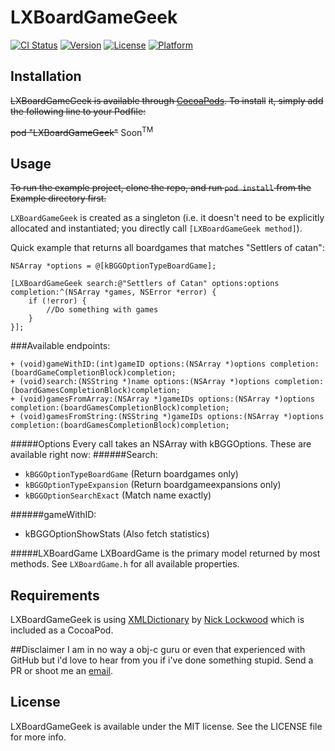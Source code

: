 # LXBoardGameGeek

[![CI Status](http://img.shields.io/travis/=/LXBoardGameGeek.svg?style=flat)](https://travis-ci.org/=/LXBoardGameGeek)
[![Version](https://img.shields.io/cocoapods/v/LXBoardGameGeek.svg?style=flat)](http://cocoadocs.org/docsets/LXBoardGameGeek)
[![License](https://img.shields.io/cocoapods/l/LXBoardGameGeek.svg?style=flat)](http://cocoadocs.org/docsets/LXBoardGameGeek)
[![Platform](https://img.shields.io/cocoapods/p/LXBoardGameGeek.svg?style=flat)](http://cocoadocs.org/docsets/LXBoardGameGeek)

## Installation

~~LXBoardGameGeek is available through [CocoaPods](http://cocoapods.org). To install~~
~~it, simply add the following line to your Podfile:~~

~~pod "LXBoardGameGeek"~~
Soon<sup>TM</sup>


## Usage

~~To run the example project, clone the repo, and run `pod install` from the Example directory first.~~

`LXBoardGameGeek` is created as a singleton (i.e. it doesn't need to be explicitly allocated and instantiated; you directly call `[LXBoardGameGeek method]`).

Quick example that returns all boardgames that matches "Settlers of catan":
```objc
NSArray *options = @[kBGGOptionTypeBoardGame];

[LXBoardGameGeek search:@"Settlers of Catan" options:options completion:^(NSArray *games, NSError *error) {
    if (!error) {
        //Do something with games
    }
}];
```

###Available endpoints:
```objc
+ (void)gameWithID:(int)gameID options:(NSArray *)options completion:(boardGameCompletionBlock)completion;
+ (void)search:(NSString *)name options:(NSArray *)options completion:(boardGamesCompletionBlock)completion;
+ (void)gamesFromArray:(NSArray *)gameIDs options:(NSArray *)options completion:(boardGamesCompletionBlock)completion;
+ (void)gamesFromString:(NSString *)gameIDs options:(NSArray *)options completion:(boardGamesCompletionBlock)completion;
```

#####Options
Every call takes an NSArray with kBGGOptions. These are available right now:
######Search:
 - `kBGGOptionTypeBoardGame` (Return boardgames only)
 - `kBGGOptionTypeExpansion` (Return boardgameexpansions only)
 - `kBGGOptionSearchExact` (Match name exactly)

######gameWithID:
 - kBGGOptionShowStats (Also fetch statistics)

#####LXBoardGame
LXBoardGame is the primary model returned by most methods. See `LXBoardGame.h` for all available properties.

## Requirements
LXBoardGameGeek is using [XMLDictionary](https://github.com/nicklockwood/XMLDictionary) by [Nick Lockwood](https://github.com/nicklockwood) which is included as a CocoaPod.

##Disclaimer
I am in no way a obj-c guru or even that experienced with GitHub but i'd love to hear from you if i've done something stupid. Send a PR or shoot me an [email](anton@lyxit.se).

## License

LXBoardGameGeek is available under the MIT license. See the LICENSE file for more info.
